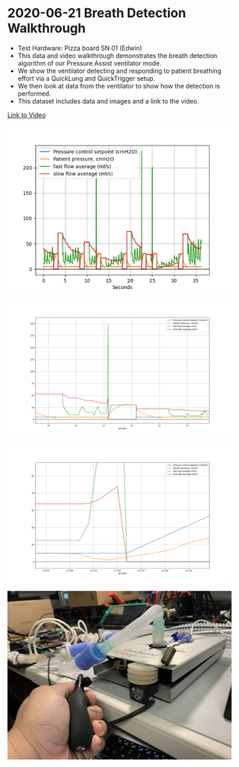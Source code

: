 # 2020-06-21 Breath Detection Walkthrough

- Test Hardware: Pizza board SN 01 (Edwin)
- This data and video walkthrough demonstrates the breath detection algorithm of our Pressure Assist ventilator mode.
- We show the ventilator detecting and responding to patient breathing effort via a QuickLung and QuickTrigger setup.
- We then look at data from the ventilator to show how the detection is performed.
- This dataset includes data and images and a link to the video.

[Link to Video](https://youtu.be/6vUZYqXCQ2s)

![Plot Photo 1](BreathDetectDemo.png)

![Plot Photo 2](BreathDetectPlotZoom1.png)

![Plot Photo 3](BreathDetectPlotZoom2.png)

![Setup Photo 1](SetupPhoto1.jpg)
